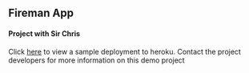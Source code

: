 ## Fireman App

#### Project with Sir Chris

Click [here](https://fireman-api.herokuapp.com/) to view a sample deployment to heroku.
Contact the project developers for more information on this demo project
